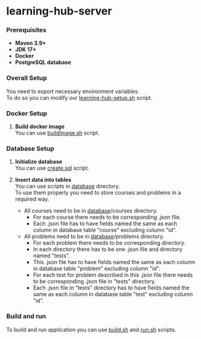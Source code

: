# learning-hub-server

### Prerequisites
- **Maven 3.9+**
- **JDK 17+**
- **Docker**
- **PostgreSQL database**

### Overall Setup
You need to export necessary environment variables. \
To do so you can modify our [learning-hub-setup.sh](src/main/resources/setup/learning-hub-setup.sh) script.

### Docker Setup
1. **Build docker image** \
You can use [buildImage.sh](src/main/resources/setup/buildImage.sh) script.

### Database Setup
1. **Initialize database** \
You can use [create.sql](src/main/resources/setup/create.sql) script.

2. **Insert data into tables** \
You can use scripts in [database](src/main/resources/database) directory. \
To use them properly you need to store courses and problems in a required way.
   - All courses need to be in [database](src/main/resources/database)/courses directory.
     - For each course there needs to be corresponding .json file.
     - Each .json file has to have fields named the same as each column in database table "course" excluding column "id".
   - All problems need to be in [database](src/main/resources/database)/problems directory.
     - For each problem there needs to be corresponding directory.
     - In each directory there has to be one .json file and directory named "tests".
     - This .json file has to have fields named the same as each column in database table "problem" excluding column "id".
     - For each test for problem described in this .json file there needs to be corresponding .json file in "tests" directory.
     - Each .json file in "tests" directory has to have fields named the same as each column in database table "test" excluding column "id".

### Build and run
To build and run application you can use [build.sh](build.sh) and [run.sh](run.sh) scripts.
